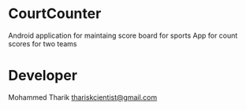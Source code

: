 # CourtCounter
Android application for maintaing score board for sports
App for count scores for two teams 

# Developer
Mohammed Tharik
thariskcientist@gmail.com

